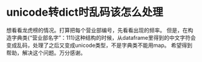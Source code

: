 # unicode转dict时乱码该怎么处理

想看看龙虎榜的情况。打算把每个营业部编号，先看看出现的频率。
但是，在构造字典类{“营业部名字”：111}这种结构的时候，从dataframe里得到的中文字符会变成乱码，处理了之后又变成unicode类型，不是字典类不能用map。
希望得到帮助，解决这个问题。万分感谢。